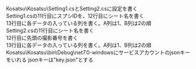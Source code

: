 Kosatsu\Kosatsu\Setting1.csとSetting2.csに設定を書く
<br>
Setting1.csの11行目にスプシIDを、12行目にシート名を書く
<br>
13行目に各データの入っている列を書く。A列は1、B列は2の順
<br>
Setting2.csの11行目にシート名を書く
<br>
12行目に先頭の撮影番号を書く
<br>
13行目に各データの入っている列を書く。A列は1、B列は2の順
<br>
Kosatsu\Kosatsu\bin\Debug\net7.0-windowsにサービスアカウントのjsonキーをいれる jsonキーは"key.json"とする